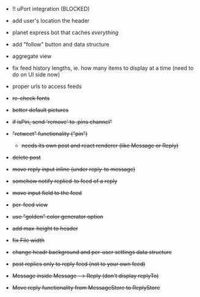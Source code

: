 - !! uPort integration (BLOCKED)

- add user's location the header
- planet express bot that caches *everything*
- add "follow" button and data structure
- aggregate view
- fix feed history lengths, ie. how many items to display at a time (need to do on UI side now)
- proper urls to access feeds

- ~~re-check fonts~~
- ~~better default pictures~~
- ~~if isPin, send 'remove' to .pins channel"~~
- ~~"retweet" functionality ("pin")~~
    + ~~needs its own post and react renderer (like Message or Reply)~~
- ~~delete post~~
- ~~move reply input inline (under reply-to message)~~
- ~~somehow notify replied-to feed of a reply~~
- ~~move input field to the feed~~
- ~~per-feed view~~
- ~~use "golden" color generator option~~
- ~~add max-height to header~~
- ~~fix File width~~
- ~~change headr background and per-user settings data structure~~
- ~~post replies only to reply feed (not to your own feed)~~
- ~~Message inside Message --> Reply (don't display replyTo)~~
- ~~Move reply functionality from MessageStore to ReplyStore~~